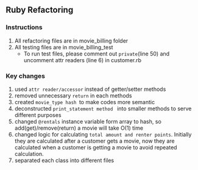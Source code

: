 ## Ruby Refactoring

### Instructions
1. All refactoring files are in movie_billing folder
1. All testing files are in movie_billing_test
    * To run test files, please comment out `private`(line 50) and uncomment attr readers (line 6) in customer.rb

### Key changes
1. used `attr reader/accessor` instead of getter/setter methods
1. removed unnecessary `return` in each methods
1. created `movie_type hash `to make codes more semantic
1. deconstructed `print_statement method ` into smaller methods to serve different purposes
1. changed `@rentals` instance variable form array to hash, so add(get)/remove(return) a movie will take O(1) time
1. changed logic for calculating `total amount and renter points`. Initially they are calculated after a customer gets a movie, now they are calculated when a customer is getting a movie to avoid repeated calculation.
1. separated each class into different files
